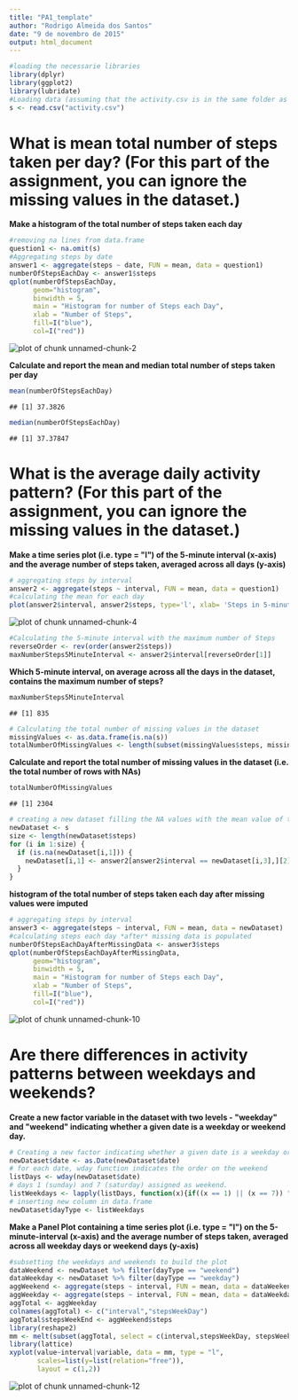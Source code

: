 ```yaml
---
title: "PA1_template"
author: "Rodrigo Almeida dos Santos"
date: "9 de novembro de 2015"
output: html_document
---
```


```r
#loading the necessarie libraries
library(dplyr)
library(ggplot2)
library(lubridate)
#Loading data (assuming that the activity.csv is in the same folder as PA1_template.html)
s <- read.csv("activity.csv")
```

# What is mean total number of steps taken per day? (For this part of the assignment, you can ignore the missing values in the dataset.)

__Make a histogram of the total number of steps taken each day__


```r
#removing na lines from data.frame
question1 <- na.omit(s)
#Aggregating steps by date
answer1 <- aggregate(steps ~ date, FUN = mean, data = question1)
numberOfStepsEachDay <- answer1$steps
qplot(numberOfStepsEachDay,
      geom="histogram",
      binwidth = 5,
      main = "Histogram for number of Steps each Day", 
      xlab = "Number of Steps",  
      fill=I("blue"), 
      col=I("red"))
```

![plot of chunk unnamed-chunk-2](figure/unnamed-chunk-2-1.png) 

__Calculate and report the mean and median total number of steps taken per day__

```r
mean(numberOfStepsEachDay)
```

```
## [1] 37.3826
```

```r
median(numberOfStepsEachDay)
```

```
## [1] 37.37847
```

# What is the average daily activity pattern? (For this part of the assignment, you can ignore the missing values in the dataset.)

__Make a time series plot (i.e. type = "l") of the 5-minute interval (x-axis) and the average number of steps taken, averaged across all days (y-axis)__


```r
# aggregating steps by interval
answer2 <- aggregate(steps ~ interval, FUN = mean, data = question1)
#calculating the mean for each day
plot(answer2$interval, answer2$steps, type='l', xlab= 'Steps in 5-minute interval', ylab= 'Average number of steps taken', col='black' , lwd=2)
```

![plot of chunk unnamed-chunk-4](figure/unnamed-chunk-4-1.png) 


```r
#Calculating the 5-minute interval with the maximum number of Steps
reverseOrder <- rev(order(answer2$steps))
maxNumberSteps5MinuteInterval <- answer2$interval[reverseOrder[1]]
```

__Which 5-minute interval, on average across all the days in the dataset, contains the maximum number of steps?__

```r
maxNumberSteps5MinuteInterval
```

```
## [1] 835
```



```r
# Calculating the total number of missing values in the dataset 
missingValues <- as.data.frame(is.na(s))
totalNumberOfMissingValues <- length(subset(missingValues$steps, missingValues$steps == TRUE))
```
__Calculate and report the total number of missing values in the dataset (i.e. the total number of rows with NAs)__

```r
totalNumberOfMissingValues
```

```
## [1] 2304
```


```r
# creating a new dataset filling the NA values with the mean value of the number of steps for each 5-minute interval
newDataset <- s
size <- length(newDataset$steps)
for (i in 1:size) {
  if (is.na(newDataset[i,1])) {
    newDataset[i,1] <- answer2[answer2$interval == newDataset[i,3],][2]
  }
}
```

__histogram of the total number of steps taken each day after missing values were imputed__


```r
# aggregating steps by interval
answer3 <- aggregate(steps ~ interval, FUN = mean, data = newDataset)
#calculating steps each day *after* missing data is populated
numberOfStepsEachDayAfterMissingData <- answer3$steps
qplot(numberOfStepsEachDayAfterMissingData,
      geom="histogram",
      binwidth = 5,
      main = "Histogram for number of Steps each Day", 
      xlab = "Number of Steps",  
      fill=I("blue"), 
      col=I("red"))
```

![plot of chunk unnamed-chunk-10](figure/unnamed-chunk-10-1.png) 

# Are there differences in activity patterns between weekdays and weekends?

__Create a new factor variable in the dataset with two levels - "weekday" and "weekend" indicating whether a given date is a weekday or weekend day.__


```r
# Creating a new factor indicating whether a given date is a weekday or weekend day
newDataset$date <- as.Date(newDataset$date)
# for each date, wday function indicates the order on the weekend
listDays <- wday(newDataset$date)
# days 1 (sunday) and 7 (saturday) assigned as weekend. 
listWeekdays <- lapply(listDays, function(x){if((x == 1) || (x == 7)) "weekend" else "weekday"})
# inserting new column in data.frame
newDataset$dayType <- listWeekdays
```

__Make a Panel Plot containing a time series plot (i.e. type = "l") on the 5-minute-interval (x-axis) and the average number of steps taken, averaged across all weekday days or weekend days (y-axis)__


```r
#subsetting the weekdays and weekends to build the plot
dataWeekend <- newDataset %>% filter(dayType == "weekend")
dataWeekday <- newDataset %>% filter(dayType == "weekday")
aggWeekend <- aggregate(steps ~ interval, FUN = mean, data = dataWeekend)
aggWeekday <- aggregate(steps ~ interval, FUN = mean, data = dataWeekday)
aggTotal <- aggWeekday
colnames(aggTotal) <- c("interval","stepsWeekDay")
aggTotal$stepsWeekEnd <- aggWeekend$steps
library(reshape2)
mm <- melt(subset(aggTotal, select = c(interval,stepsWeekDay, stepsWeekEnd)), id.var = "interval")
library(lattice)
xyplot(value~interval|variable, data = mm, type = "l",
       scales=list(y=list(relation="free")),
       layout = c(1,2))
```

![plot of chunk unnamed-chunk-12](figure/unnamed-chunk-12-1.png) 
